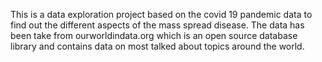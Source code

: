This is a data exploration project based on the covid 19 pandemic data to find out the different aspects of the mass spread disease.
The data has been take from ourworldindata.org which is an open source database library and contains data on most talked about topics around the world.
